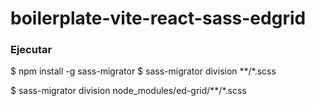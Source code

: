 # boilerplate-vite-react-sass-edgrid

### Ejecutar

$ npm install -g sass-migrator
$ sass-migrator division **/*.scss

$ sass-migrator division node_modules/ed-grid/**/*.scss